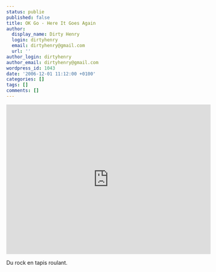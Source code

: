 ```yaml
---
status: publie
published: false
title: OK Go - Here It Goes Again
author:
  display_name: Dirty Henry
  login: dirtyhenry
  email: dirtyhenry@gmail.com
  url: ''
author_login: dirtyhenry
author_email: dirtyhenry@gmail.com
wordpress_id: 1043
date: '2006-12-01 11:12:00 +0100'
categories: []
tags: []
comments: []
---
```

<iframe width="540" height="396" src="http://www.youtube.com/embed/dTAAsCNK7RA" frameborder="0" allowfullscreen></iframe>

Du rock en tapis roulant.
